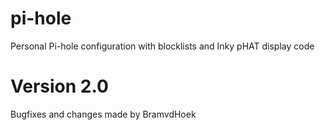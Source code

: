 # pi-hole
Personal Pi-hole configuration with blocklists and Inky pHAT display code

# Version 2.0
Bugfixes and changes made by BramvdHoek

